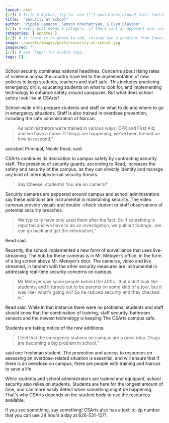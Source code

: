 ```yaml
---
layout: post
[//]: # Title & Author, try to  use [""] quotations around text. (optional, just formality).
title:  "Security at School"
author: "Pippin Langdon, Samson Khachatryan, & Evyn Clayton"
[//]: # every post needs a category, if there isnt an apparent one, use [misc].
categories: [ updates ]
[//]: # if there is no photo to add, instead use a gradient from [none] folder by picking a number from 1-10. (all gradients are .jpg)
image: ./assets/images/posts/security-at-school.jpg
imagecred: ""
[//]: # see "Tags" for usable tags.
tags: []
---
```

School security dominates national headlines. Concerns about rising rates of violence across the country have led to the implementation of new policies to keep students, teachers and staff safe. This includes practicing emergency drills, educating students on what to look for, and implementing technology to enhance safety around campuses. But what does school safety look like at CSArts?

School-wide drills prepare students and staff on what to do and where to go in emergency situations. Staff is also trained in overdose prevention, including the safe administration of Narcan. 

> As administrators we’re trained in various ways, CPR and First Aid, and we have a nurse. If things are happening, we've been trained on how to respond,” 

assistant Principal, Nicole Read, said.

CSArts continues its dedication to campus safety by contracting security staff. The presence of security guards, according to Read, increases the safety and security of the campus, as they can directly identify and manage any kind of internal/external security threats. 

> Say Cheese, students! You are on camera!” 

Security cameras are peppered around campus and school administrators say these additions are instrumental in maintaining security. The video cameras provide visuals and double -check student or staff observations of potential security breaches. 

> We typically have only used them after the fact. So if something is reported and we have to do an investigation, we pull out footage…we can go back and get the information,” 

Read said.  

Recently, the school implemented a new form of surveillance that uses live-streaming. The hub for these cameras is in Mr. Metoyer’s office, in the form of a big screen above Mr. Metoyer’s door. The cameras, video and live streamed, in tandem with the other security measures are instrumental in addressing real-time security concerns on campus. 

> Mr Metoyer saw some people behind the 400s…that didn't look like students, and it turned out to be parents on some kind of a tour, but it was like- what's going on? So he radioed security and they checked in,” 

Read said. While in that instance there were no problems, students and staff should know that the combination of training, staff security, bathroom sensors and the newest technology is keeping The CSArts campus safe.

Students are taking notice of the new additions. 

> I feel that the emergency stations on campus are a great idea. Drugs are becoming a big problem in school,” 

said one freshman student. The promotion and access to resources on assessing an overdose-related situation is essential, and will ensure that if there is an overdose on campus, there are people with training and Narcan to save a life.

While students and school administrators are trained and equipped, school security also relies on students. Students are here for the longest amount of time, and can more easily detect when something might be happening. That's why CSArts depends on the student body to use the resources available. 

If you see something, say something! CSArts also has a text-to-tip number that you can use 24 hours a day at 626-531-1271.